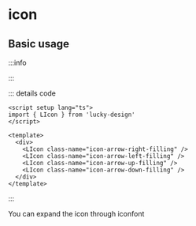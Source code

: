 # icon

<script setup>
import Basic from '../examples/icon/basic.vue'
</script>

## Basic usage

:::info

<Basic />

:::

::: details code

```vue
<script setup lang="ts">
import { LIcon } from 'lucky-design'
</script>

<template>
  <div>
    <LIcon class-name="icon-arrow-right-filling" />
    <LIcon class-name="icon-arrow-left-filling" />
    <LIcon class-name="icon-arrow-up-filling" />
    <LIcon class-name="icon-arrow-down-filling" />
  </div>
</template>
```

:::

You can expand the icon through iconfont
